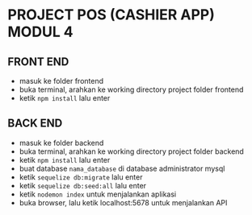# PROJECT POS (CASHIER APP) MODUL 4

## FRONT END

- masuk ke folder frontend
- buka terminal, arahkan ke working directory project folder frontend
- ketik `npm install` lalu enter

## BACK END

- masuk ke folder backend
- buka terminal, arahkan ke working directory project folder backend
- ketik `npm install` lalu enter
- buat database `nama_database` di database administrator mysql
- ketik `sequelize db:migrate` lalu enter
- ketik `sequelize db:seed:all` lalu enter
- ketik `nodemon index` untuk menjalankan aplikasi
- buka browser, lalu ketik localhost:5678 untuk menjalankan API
